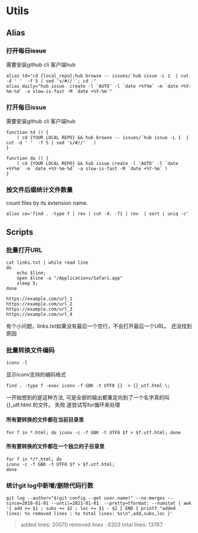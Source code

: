 # Utils

## Alias

### ~~打开每日issue~~
需要安装github cli 客户端hub


```shell
alias td="cd {local_repo};hub browse -- issues/`hub issue -L 1  | cut -d ' '  -f 5 | sed 's/#//'`; cd -"
alias daily="hub issue  create -l 'AUTO' -l `date +%Y%m` -m `date +%Y-%m-%d` -a slow-is-fast -M `date +%Y-%m`"
```

### 打开每日issue

需要安装github cli 客户端hub

```shell
function td () {
    ( cd {YOUR LOCAL REPO} && hub browse -- issues/`hub issue -L 1  | cut -d ' '  -f 5 | sed 's/#//'`  )
}

function da () {
    ( cd {YOUR LOCAL REPO} && hub issue create -l 'AUTO' -l `date +%Y%m` -m `date +%Y-%m-%d` -a slow-is-fast -M `date +%Y-%m` )
}
```

### 按文件后缀统计文件数量

count files by its extension name.

```shell
alias ce='find . -type f | rev | cut -d. -f1 | rev  | sort | uniq -c'
```


## Scripts

### 批量打开URL
``` shell
cat links.txt | while read line
do
    echo $line;
    open $line -a "/Applications/Safari.app"
    sleep 5;
done
```

```text
https://example.com/url_1
https://example.com/url_2
https://example.com/url_3
https://example.com/url_4

```


有个小问题，links.txt如果没有最后一个空行，不会打开最后一个URL。
还没找到原因


### 批量转换文件编码

```shell
iconv -l
```
显示iconv支持的编码格式


```shell
find . -type f -exec iconv -f GBK -t UTF8 {}  > {}_utf.html \;
```
一开始想到的是这种方法,
可是全部的输出都重定向到了一个名字真的叫 {}_utf.html 的文件。
失败
遂尝试写for循环来处理


#### 所有要转换的文件都在当前目录里
```shell
for f in *.html; do iconv -c -f GBK -t UTF8 $f > $f.utf.html; done
```


#### 所有要转换的文件都在一个独立的子目录里

```shell
for f in */*.html; do 
iconv -c -f GBK -t UTF8 $f > $f.utf.html;
done
```




### 统计git log中新增/删除代码行数 


```shell
git log --author="$(git config --get user.name)" --no-merges --since=2018-01-01 --until=2021-01-01  --pretty=tformat: --numstat | awk '{ add += $1 ; subs += $2 ; loc += $1 - $2 } END { printf "added lines: %s removed lines : %s total lines: %s\n",add,subs,loc }'
```


> added lines: 20070 removed lines : 6303 total lines: 13767















